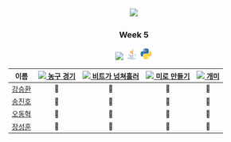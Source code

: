 <div align="center">
  <h3><img src="https://user-images.githubusercontent.com/46666296/133788774-1bba4108-db05-4d35-88ac-e355f29040a0.png"></h3>

  ### <center>**Week 5**</center>
  <!--CPP-->
  <img src="https://media.vlpt.us/images/seungju0000/post/0bb96d2c-93ff-4415-86ea-f6c71b40260b/img%20(1).png" height="25">
  <!--Java-->
  <img src="https://raw.githubusercontent.com/vscode-icons/vscode-icons/master/icons/file_type_jar.svg" height="25"/>
  <!--Python-->
  <img src="https://raw.githubusercontent.com/vscode-icons/vscode-icons/master/icons/file_type_python.svg" height="25"/>

  <!--문제를 풀었으면 위의 아이콘 중에 하나를 복사해서 붙여넣기-->
  <!--링크 삽입할 때 Forked Repo(개인 저장소)가 아닌 Remote Repo(원본 저장소) 주소를 붙여넣을 것-->
  <!--주소를 붙여넣는 방법 대신에 './파일명.cpp', './파일명.java', './파일명.py'처럼 링크를 연결해주는 방법이 더 편함-->
  |                    이름                    |[<img src="https://d2gd6pc034wcta.cloudfront.net/tier/4.svg" height="12"> 농구 경기](https://www.acmicpc.net/problem/1159)|[<img src="https://d2gd6pc034wcta.cloudfront.net/tier/6.svg" height="12"> 비트가 넘쳐흘러](https://www.acmicpc.net/problem/17419)|[<img src="https://d2gd6pc034wcta.cloudfront.net/tier/7.svg" height="12"> 미로 만들기](https://www.acmicpc.net/problem/1347)|[<img src="https://d2gd6pc034wcta.cloudfront.net/tier/7.svg" height="12"> 개미](https://www.acmicpc.net/problem/3048)|
  |:-----------------------------------------:|:---:|:---:|:---:|:---:|
  | [강승환](https://github.com/kangshwan)     | 🧠 | 🧠 | 🧠 | 🧠 |
  | [송진호](https://github.com/sth4881)       | 🧠 | 🧠 | 🧠 | 🧠 |
  | [오동혁](https://github.com/97DongHyeokOH) | 🧠 | 🧠 | 🧠 | 🧠 |
  | [장성훈](https://github.com/jsh9611)       | 🧠 | 🧠 | 🧠 | 🧠 |
</div>
